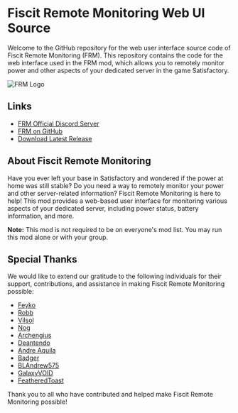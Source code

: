 # Fiscit Remote Monitoring Web UI Source

Welcome to the GitHub repository for the web user interface source code of Fiscit Remote Monitoring (FRM). This repository contains the code for the web interface used in the FRM mod, which allows you to remotely monitor power and other aspects of your dedicated server in the game Satisfactory.

![FRM Logo](https://github.com/GalaxyVOID/FicsitRemoteMonitoring/blob/main/www/icon.png?raw=true)

## Links

- [FRM Official Discord Server](https://discord.gg/c6446HTHpu)
- [FRM on GitHub](https://github.com/GalaxyVOID/FRM-s-WebUI-Source)
- [Download Latest Release](https://github.com/GalaxyVOID/FRM-s-WebUI-Source/releases/latest)

## About Fiscit Remote Monitoring

Have you ever left your base in Satisfactory and wondered if the power at home was still stable? Do you need a way to remotely monitor your power and other server-related information? Fiscit Remote Monitoring is here to help! This mod provides a web-based user interface for monitoring various aspects of your dedicated server, including power status, battery information, and more.

**Note:** This mod is not required to be on everyone's mod list. You may run this mod alone or with your group.

## Special Thanks

We would like to extend our gratitude to the following individuals for their support, contributions, and assistance in making Fiscit Remote Monitoring possible:

- [Feyko](https://discordapp.com/users/227473074616795137)
- [Robb](https://discordapp.com/users/187385442549628928)
- [Vilsol](https://discordapp.com/users/135134753534771201)
- [Nog](https://discordapp.com/users/277050857852370944)
- [Archengius](https://discordapp.com/users/163955176313585666)
- [Deantendo](https://discordapp.com/users/293484684787056640)
- [Andre Aquila](https://discordapp.com/users/294943551605702667)
- [Badger](https://discordapp.com/users/186896287856197633)
- [BLAndrew575](https://discordapp.com/users/509759568037937152)
- [GalaxyVOID](https://discordapp.com/users/212243828831289344)
- [FeatheredToast](https://discordapp.com/users/130401633564753920)

Thank you to all who have contributed and helped make Fiscit Remote Monitoring possible!
